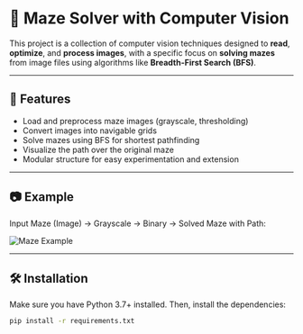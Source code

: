 # 🧠 Maze Solver with Computer Vision

This project is a collection of computer vision techniques designed to **read**, **optimize**, and **process images**, with a specific focus on **solving mazes** from image files using algorithms like **Breadth-First Search (BFS)**.

---

## 🚀 Features

- Load and preprocess maze images (grayscale, thresholding)
- Convert images into navigable grids
- Solve mazes using BFS for shortest pathfinding
- Visualize the path over the original maze
- Modular structure for easy experimentation and extension

---

## 📷 Example

Input Maze (Image) → Grayscale → Binary → Solved Maze with Path:

![Maze Example](example/solved_maze.png)

---

## 🛠️ Installation

Make sure you have Python 3.7+ installed. Then, install the dependencies:

```bash
pip install -r requirements.txt
